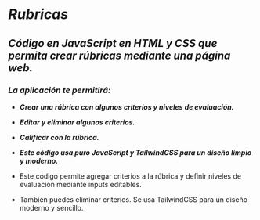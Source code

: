 # **_Rubricas_**

## **_Código en JavaScript en HTML y CSS que permita crear rúbricas mediante una página web._**

### **_La aplicación te permitirá:_**

- **_Crear una rúbrica con algunos criterios y niveles de evaluación._**
  
- **_Editar y eliminar algunos criterios._**

- **_Calificar con la rúbrica._**
  
- **_Este código usa puro JavaScript y TailwindCSS para un diseño limpio y moderno._**

- Este código permite agregar criterios a la rúbrica y definir niveles de evaluación mediante inputs editables.
- También puedes eliminar criterios. Se usa TailwindCSS para un diseño moderno y sencillo.
